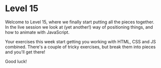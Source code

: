 # Level 15

Welcome to Level 15, where we finally start putting all the pieces together. In the live session we look at (yet another!) way of positioning things, and how to animate with JavaScript.

Your exercises this week start getting you working with HTML, CSS and JS combined. There's a couple of tricky exercises, but break them into pieces and you'll get there!

Good luck!
